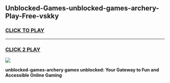 
## Unblocked-Games-unblocked-games-archery-Play-Free-vskky
<h3>
<a href="https://premium76.site?title=unblocked-games-archery&ref=21A">CLICK TO PLAY</a></h3>
<hr>

<h3>
<a href="https://premium76.site?title=unblocked-games-archery&ref=21A">CLICK 2 PLAY</a>
  
</h3>

<a href="https://premium76.site?title=unblocked-games-archery&ref=21A"><img src="https://clearcache.store/games.png"></a>


**unblocked-games-archery games unblocked: Your Gateway to Fun and Accessible Online Gaming**
